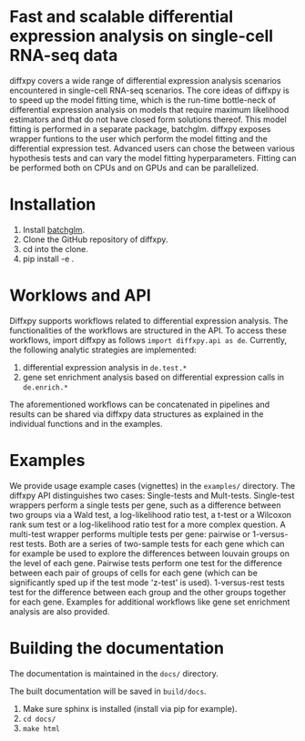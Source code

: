 
# Fast and scalable differential expression analysis on single-cell RNA-seq data
diffxpy covers a wide range of differential expression analysis scenarios encountered in single-cell RNA-seq scenarios. The core ideas of diffxpy is to speed up the model fitting time, which is the run-time bottle-neck of differential expression analysis on models that require maximum likelihood estimators and that do not have closed form solutions thereof. This model fitting is performed in a separate package, batchglm. diffxpy exposes wrapper funtions to the user which perform the model fitting and the differential expression test. Advanced users can chose the between various hypothesis tests and can vary the model fitting hyperparameters. Fitting can be performed both on CPUs and on GPUs and can be parallelized.

# Installation
1. Install [batchglm](https://github.com/theislab/batchglm).
2. Clone the GitHub repository of diffxpy.
3. cd into the clone.
4. pip install -e .

# Worklows and API
Diffxpy supports workflows related to differential expression analysis. The functionalities of the workflows are structured in the API. To access these workflows, import diffxpy as follows `import diffxpy.api as de`. Currently, the following analytic strategies are implemented:

1. differential expression analysis in `de.test.*`
2. gene set enrichment analysis based on differential expression calls in `de.enrich.*`

The aforementioned workflows can be concatenated in pipelines and results can be shared via diffxpy data structures as explained in the individual functions and in the examples.

# Examples
We provide usage example cases (vignettes) in the `examples/` directory. The diffxpy API distinguishes two cases: Single-tests and Mult-tests. Single-test wrappers perform a single tests per gene, such as a difference between two groups via a Wald test, a log-likelihood ratio test, a t-test or a Wilcoxon rank sum test or a log-likelihood ratio test for a more complex question. A multi-test wrapper performs multiple tests per gene: pairwise or 1-versus-rest tests. Both are a series of two-sample tests for each gene which can for example be used to explore the differences between louvain groups on the level of each gene. Pairwise tests perform one test for the difference between each pair of groups of cells for each gene (which can be significantly sped up if the test mode 'z-test' is used). 1-versus-rest tests test for the difference between each group and the other groups together for each gene. Examples for additional workflows like gene set enrichment analysis are also provided.

# Building the documentation
The documentation is maintained in the `docs/` directory.

The built documentation will be saved in `build/docs`. 
 
1. Make sure sphinx is installed (install via pip for example). 
2. `cd docs/`
3. `make html`

